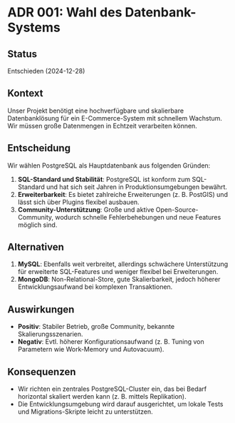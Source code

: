 # ADR 001: Wahl des Datenbank-Systems

## Status
Entschieden (2024-12-28)

## Kontext
Unser Projekt benötigt eine hochverfügbare und skalierbare Datenbanklösung 
für ein E-Commerce-System mit schnellem Wachstum. Wir müssen große 
Datenmengen in Echtzeit verarbeiten können.

## Entscheidung
Wir wählen PostgreSQL als Hauptdatenbank aus folgenden Gründen:
1. **SQL-Standard und Stabilität**: PostgreSQL ist konform zum SQL-Standard 
   und hat sich seit Jahren in Produktionsumgebungen bewährt.
2. **Erweiterbarkeit**: Es bietet zahlreiche Erweiterungen (z. B. PostGIS) 
   und lässt sich über Plugins flexibel ausbauen.
3. **Community-Unterstützung**: Große und aktive Open-Source-Community, 
   wodurch schnelle Fehlerbehebungen und neue Features möglich sind.

## Alternativen
1. **MySQL**: Ebenfalls weit verbreitet, allerdings schwächere Unterstützung 
   für erweiterte SQL-Features und weniger flexibel bei Erweiterungen.
2. **MongoDB**: Non-Relational-Store, gute Skalierbarkeit, jedoch höherer 
   Entwicklungsaufwand bei komplexen Transaktionen.

## Auswirkungen
- **Positiv**: Stabiler Betrieb, große Community, bekannte Skalierungsszenarien.
- **Negativ**: Evtl. höherer Konfigurationsaufwand (z. B. Tuning von Parametern 
  wie Work-Memory und Autovacuum).

## Konsequenzen
- Wir richten ein zentrales PostgreSQL-Cluster ein, 
  das bei Bedarf horizontal skaliert werden kann (z. B. mittels Replikation).
- Die Entwicklungsumgebung wird darauf ausgerichtet, 
  um lokale Tests und Migrations-Skripte leicht zu unterstützen.
